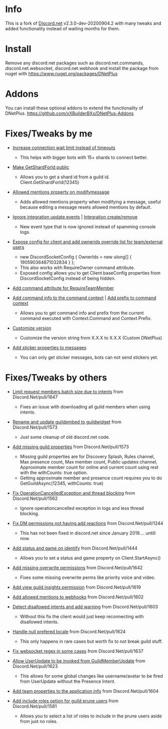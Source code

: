 # Info
This is a fork of [Discord.net](https://github.com/discord-net/Discord.Net) v2.3.0-dev-20200904.2 with many tweaks and added functionality instead of waiting months for them.

# Install
Remove any discord.net packages such as discord.net.commands, discord.net.websocket, discord.net.webhook and install the package from nuget with https://www.nuget.org/packages/DNetPlus

# Addons
You can install these optional addons to extend the functionality of DNetPlus.
https://github.com/xXBuilderBXx/DNetPlus-Addons

# Fixes/Tweaks by me
- [Increase connection wait limit instead of timeouts](https://github.com/xXBuilderBXx/DNetPlus/commit/34e4cd07ea2147cf5fd449087a278567e14bb0b9)
   - This helps with bigger bots with 15+ shards to connect better.

- [Make GetShardForId public](https://github.com/xXBuilderBXx/DNetPlus/commit/9e5d4b99f5061538db87ef316e54bddfc262fe32)
   - Allows you to get a shard id from a guild id. Client.GetShardForId(12345)

- [Allowed mentions property on modifymessage](https://github.com/xXBuilderBXx/DNetPlus/commit/506bab4e1af5b1c3960040e6125cc7b4ce3a34d0)
   - Adds allowed mentions property when modifying a message, useful because editing a message resets allowed mentions by default.

- [Ignore integration update events](https://github.com/xXBuilderBXx/DNetPlus/commit/f8c8387c277525d9488abb2a0671d45b7b585008) | [Integration create/remove](https://github.com/xXBuilderBXx/DNetPlus/commit/f5b8c1d7585e92fae57bda4dcb419db15de9909b)
   - New event type that is now ignored instead of spamming console logs.

- [Expose config for client and add ownerids override list for team/external users](https://github.com/xXBuilderBXx/DNetPlus/commit/faec9248120cf808de68996763459d00348192da)
   - new DiscordSocketConfig { OwnerIds = new ulong[] { 190590364871032834 } };
   - This also works with RequireOwner command attribute.
   - Exposed config allows you to get Client.baseConfig properties from DiscordSocketConfig instead of being hidden.

- [Add command attribute for RequireTeamMember](https://github.com/xXBuilderBXx/DNetPlus/commit/4c7c9e31f0521ff9ff236a53a275e8b4f9b3f5dc)

- [Add command info to the command context](https://github.com/xXBuilderBXx/DNetPlus/commit/5c084d045d71ab908026b34adaaa4a2f2b808e18) | [Add prefix to command context](https://github.com/xXBuilderBXx/DNetPlus/commit/bfb34c27dae7de124c6d0632d22ae5c5fabcd6c3)
   - Allows you to get command info and prefix from the current command executed with Context.Command and Context.Prefix.

- [Customize version](https://github.com/xXBuilderBXx/DNetPlus/commit/02019b2bd1dcc277f80a26a426e7a45ab5d105f8)
   - Customize the version string from X.X.X to X.X.X (Custom DNetPlus)

- [Add sticker properties to messages](https://github.com/xXBuilderBXx/DNetPlus/commit/4565b38ece01b29c4ad8b21567ff2098201de330)
  - You can only get sticker messages, bots can not send stickers yet.

# Fixes/Tweaks by others
- [Limit request members batch size due to intents](https://github.com/xXBuilderBXx/DNetPlus/commit/0a68feaebb7b440c7e9393eaa3d6bfb8a8f00a87) from Discord.Net/pull/1647
   - Fixes an issue with downloading all guild members when using intents.

- [Rename and update guildembed to guildwidget](https://github.com/xXBuilderBXx/DNetPlus/commit/466b230e5501212eb1a7c9ba80f79b89c813c66d) from Discord.Net/pull/1573
   - Just some cleanup of old discord.net code.

- [Add missing guild properties](https://github.com/xXBuilderBXx/DNetPlus/commit/466b230e5501212eb1a7c9ba80f79b89c813c66d) from Discord.Net/pull/1573
   - Missing guild properties are for Discovery Splash, Rules channel, Max presence count, Max member count, Public updates channel, Approximate member count for online and current count using rest with the withCounts: true option.
   - Getting approximate member and presence count requires you to do GetGuildAsync(12345, withCounts: true)

- [Fix OperationCancelledException and thread blocking](https://github.com/xXBuilderBXx/DNetPlus/commit/308d73007533ef3d109d05a9b53c293fbe7270f5) from Discord.Net/pull/1562
   - Ignore operationcancelled exception in logs and less thread blocking.

- [Fix DM permissions not having add reactions](https://github.com/xXBuilderBXx/DNetPlus/commit/1bd3ea7d374b594edbaf33760ca26f4762a267bf) from Discord.Net/pull/1244
   - This has not been fixed in discord.net since January 2019.... untill now.

- [Add status and game on identify](https://github.com/xXBuilderBXx/DNetPlus/commit/15c23b2f70ffcaa8985b5a980832e57dd489f8f1) from Discord.Net/pull/1444
   - Allows you to set a status and game property on Client.StartAsync()

- [Add missing overwrite permissions](https://github.com/xXBuilderBXx/DNetPlus/commit/eb78a7a209dc09b311934a44a1292e07417a8fcb) from Discord.Net/pull/1642
   - Fixes some missing overwrite perms like priority voice and video.

- [Add view guild insights permission](https://github.com/xXBuilderBXx/DNetPlus/commit/482123ce3cac788b054f0554e771a15930848213) from Discord.Net/pull/1619

- [Add allowed mentions to webhooks](https://github.com/xXBuilderBXx/DNetPlus/commit/57d754a242150c1034c232b8885cab846928faad) from Discord.Net/pull/1602
- [Detect disallowed intents and add warning](https://github.com/xXBuilderBXx/DNetPlus/commit/a2dc20acf0064f3513b876806d1c672b8eb1dc0a) from Discord.Net/pull/1603
   - Without this fix the client would just keep reconnecting with disallowed intents.

- [Handle null prefered locale](https://github.com/xXBuilderBXx/DNetPlus/commit/26b4b1888ca0a3ab206d216639962e863a47d332) from Discord.Net/pull/1624
   - This only happens in rare cases but worth fix to not break guild stuff.

- [Fix websocket regex in some cases](https://github.com/xXBuilderBXx/DNetPlus/commit/d9d377630457d321d28007acd16bd0e1b63be93f) from Discord.Net/pull/1637

- [Allow UserUpdate to be invoked from GuildMemberUpdate](https://github.com/xXBuilderBXx/DNetPlus/commit/ada2fa72ae014a3496f1f13b39c8df7f79a37c66) from Discord.Net/pull/1623
   - This allows for some global changes like username/avatar to be fired from UserUpdate without the Presence Intent.

- [Add team properties to the application info](https://github.com/xXBuilderBXx/DNetPlus/commit/4aff5bb4646ddd0fce2973af13cb9b1232e5af1e) from Discord.Net/pull/1604

- [Add include roles option for guild prune users](https://github.com/xXBuilderBXx/DNetPlus/commit/9e6bea6ca8cfa52ff6ab615db526fc95a751685b) from Discord.Net/pull/1581
   - Allows you to select a list of roles to include in the prune users aside from just no roles.
